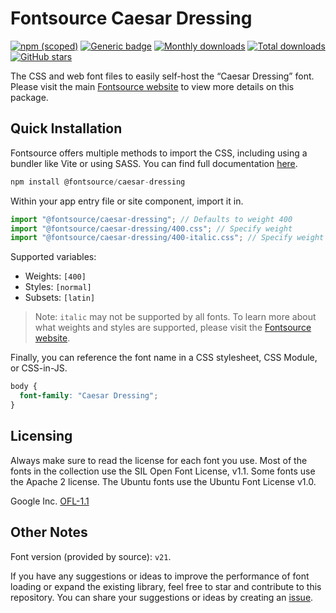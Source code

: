 # Fontsource Caesar Dressing

[![npm (scoped)](https://img.shields.io/npm/v/@fontsource/caesar-dressing?color=brightgreen)](https://www.npmjs.com/package/@fontsource/caesar-dressing) [![Generic badge](https://img.shields.io/badge/fontsource-passing-brightgreen)](https://github.com/fontsource/fontsource) [![Monthly downloads](https://badgen.net/npm/dm/@fontsource/caesar-dressing)](https://github.com/fontsource/fontsource) [![Total downloads](https://badgen.net/npm/dt/@fontsource/caesar-dressing)](https://github.com/fontsource/fontsource) [![GitHub stars](https://img.shields.io/github/stars/fontsource/fontsource.svg?style=social&label=Star)](https://github.com/fontsource/fontsource/stargazers)

The CSS and web font files to easily self-host the “Caesar Dressing” font. Please visit the main [Fontsource website](https://fontsource.org/fonts/caesar-dressing) to view more details on this package.

## Quick Installation

Fontsource offers multiple methods to import the CSS, including using a bundler like Vite or using SASS. You can find full documentation [here](https://fontsource.org/docs/getting-started/introduction).

```javascript
npm install @fontsource/caesar-dressing
```

Within your app entry file or site component, import it in.

```javascript
import "@fontsource/caesar-dressing"; // Defaults to weight 400
import "@fontsource/caesar-dressing/400.css"; // Specify weight
import "@fontsource/caesar-dressing/400-italic.css"; // Specify weight and style
```

Supported variables:
- Weights: `[400]`
- Styles: `[normal]`
- Subsets: `[latin]`

> Note: `italic` may not be supported by all fonts. To learn more about what weights and styles are supported, please visit the [Fontsource website](https://fontsource.org/fonts/caesar-dressing).

Finally, you can reference the font name in a CSS stylesheet, CSS Module, or CSS-in-JS.

```css
body {
  font-family: "Caesar Dressing";
}
```

## Licensing
Always make sure to read the license for each font you use. Most of the fonts in the collection use the SIL Open Font License, v1.1. Some fonts use the Apache 2 license. The Ubuntu fonts use the Ubuntu Font License v1.0.

Google Inc.
[OFL-1.1](http://scripts.sil.org/OFL)

## Other Notes
Font version (provided by source): `v21`.

If you have any suggestions or ideas to improve the performance of font loading or expand the existing library, feel free to star and contribute to this repository. You can share your suggestions or ideas by creating an [issue](https://github.com/fontsource/fontsource/issues).